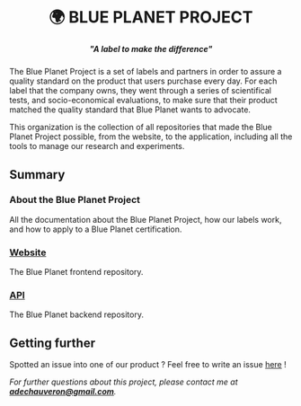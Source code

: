 <h1 align="center">🌍 BLUE PLANET PROJECT</h1>

_<h5 align="center">"A label to make the difference"</h5>_

The Blue Planet Project is a set of labels and partners in order to assure a quality standard on the product that users purchase every day. For each label that the company owns, they went through a series of scientifical tests, and socio-economical evaluations, to make sure that their product matched the quality standard that Blue Planet wants to advocate.

This organization is the collection of all repositories that made the Blue Planet Project possible, from the website, to the application, including all the tools to manage our research and experiments.

## Summary

### About the Blue Planet Project

All the documentation about the Blue Planet Project, how our labels work, and how to apply to a Blue Planet certification.

### [Website](https://github.com/Blue-Planet-Project/website)

The Blue Planet frontend repository.

### [API](https://github.com/Blue-Planet-Project/API)

The Blue Planet backend repository.

## Getting further

Spotted an issue into one of our product ? Feel free to write an issue [here](https://github.com/Chef-Challenge/.github/issues) !

_For further questions about this project, please contact me at **adechauveron@gmail.com**._